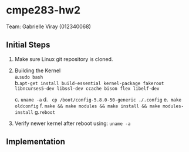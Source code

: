 # cmpe283-hw2

Team: Gabrielle Viray (012340068)

## Initial Steps
1. Make sure Linux git repository is cloned.
2. Building the Kernel<br>
    a.```sudo bash``` <br>
    b.```apt-get install build-essential kernel-package fakeroot libncurses5-dev libssl-dev ccache bison flex libelf-dev ```
    
    c.  ```uname -a```
    d. ``` cp /boot/config-5.8.0-50-generic ./.config```
    e.``` make oldconfig```
    f. ```make && make modules && make install && make modules-install```
    g.```reboot```
    
3. Verify newer kernel after reboot using: ```uname -a```
    
## Implementation
